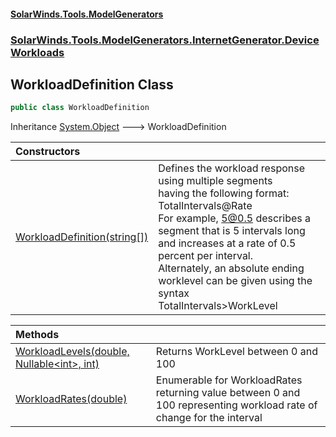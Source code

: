 #### [SolarWinds.Tools.ModelGenerators](index.md 'index')
### [SolarWinds.Tools.ModelGenerators.InternetGenerator.DeviceWorkloads](index.md#SolarWinds.Tools.ModelGenerators.InternetGenerator.DeviceWorkloads 'SolarWinds.Tools.ModelGenerators.InternetGenerator.DeviceWorkloads')

## WorkloadDefinition Class

```csharp
public class WorkloadDefinition
```

Inheritance [System.Object](https://docs.microsoft.com/en-us/dotnet/api/System.Object 'System.Object') &#129106; WorkloadDefinition

| Constructors | |
| :--- | :--- |
| [WorkloadDefinition(string[])](WorkloadDefinition.WorkloadDefinition(string[]).md 'SolarWinds.Tools.ModelGenerators.InternetGenerator.DeviceWorkloads.WorkloadDefinition.WorkloadDefinition(string[])') | Defines the workload response using multiple segments<br/>having the following format:<br/>TotalIntervals@Rate<br/>For example, 5@0.5 describes a segment that is 5 intervals long<br/>and increases at a rate of 0.5 percent per interval.<br/>Alternately, an absolute ending worklevel can be given using the syntax<br/>TotalIntervals>WorkLevel |

| Methods | |
| :--- | :--- |
| [WorkloadLevels(double, Nullable&lt;int&gt;, int)](WorkloadDefinition.WorkloadLevels(double,Nullable_int_,int).md 'SolarWinds.Tools.ModelGenerators.InternetGenerator.DeviceWorkloads.WorkloadDefinition.WorkloadLevels(double, System.Nullable<int>, int)') | Returns WorkLevel between 0 and 100 |
| [WorkloadRates(double)](WorkloadDefinition.WorkloadRates(double).md 'SolarWinds.Tools.ModelGenerators.InternetGenerator.DeviceWorkloads.WorkloadDefinition.WorkloadRates(double)') | Enumerable for WorkloadRates returning value between 0 and 100 representing workload rate of change for the interval |
